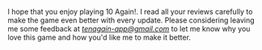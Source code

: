 I hope that you enjoy playing 10 Again!. I read all your reviews carefully to make the game even better with every update. Please considering leaving me some feedback at *tenagain-app@gmail.com* to let me know why you love this game and how you'd like me to make it better.
